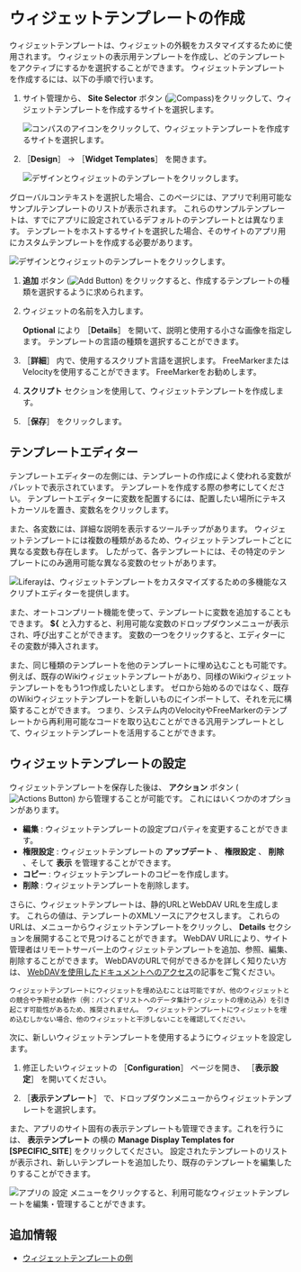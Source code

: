 # ウィジェットテンプレートの作成

ウィジェットテンプレートは、ウィジェットの外観をカスタマイズするために使用されます。 ウィジェットの表示用テンプレートを作成し、どのテンプレートをアクティブにするかを選択することができます。 ウィジェットテンプレートを作成するには、以下の手順で行います。

1.  サイト管理から、 **Site Selector** ボタン (![Compass](../../../../images/icon-compass.png))をクリックして、ウィジェットテンプレートを作成するサイトを選択します。

    ![コンパスのアイコンをクリックして、ウィジェットテンプレートを作成するサイトを選択します。](./creating-a-widget-template/images/01.png)

1. ［**Design**］ &rarr; ［**Widget Templates**］ を開きます。

    ![デザインとウィジェットのテンプレートをクリックします。](./creating-a-widget-template/images/02.png)

グローバルコンテキストを選択した場合、このページには、アプリで利用可能なサンプルテンプレートのリストが表示されます。 これらのサンプルテンプレートは、すでにアプリに設定されているデフォルトのテンプレートとは異なります。 テンプレートをホストするサイトを選択した場合、そのサイトのアプリ用にカスタムテンプレートを作成する必要があります。

![デザインとウィジェットのテンプレートをクリックします。](./creating-a-widget-template/images/03.png)

1. **追加** ボタン (![Add Button](../../../../images/icon-add.png)) をクリックすると、作成するテンプレートの種類を選択するように求められます。

1.  ウィジェットの名前を入力します。

    **Optional** により ［**Details**］ を開いて、説明と使用する小さな画像を指定します。 テンプレートの言語の種類を選択することができます。

1. ［**詳細**］ 内で、使用するスクリプト言語を選択します。 FreeMarkerまたはVelocityを使用することができます。 FreeMarkerをお勧めします。

1. **スクリプト** セクションを使用して、ウィジェットテンプレートを作成します。

1. ［**保存**］ をクリックします。

## テンプレートエディター

テンプレートエディターの左側には、テンプレートの作成によく使われる変数がパレットで表示されています。 テンプレートを作成する際の参考にしてください。 テンプレートエディターに変数を配置するには、配置したい場所にテキストカーソルを置き、変数名をクリックします。

また、各変数には、詳細な説明を表示するツールチップがあります。 ウィジェットテンプレートには複数の種類があるため、ウィジェットテンプレートごとに異なる変数も存在します。 したがって、各テンプレートには、その特定のテンプレートにのみ適用可能な異なる変数のセットがあります。

![Liferayは、ウィジェットテンプレートをカスタマイズするための多機能なスクリプトエディターを提供します。](./creating-a-widget-template/images/04.png)

また、オートコンプリート機能を使って、テンプレートに変数を追加することもできます。 **${** と入力すると、利用可能な変数のドロップダウンメニューが表示され、呼び出すことができます。 変数の一つをクリックすると、エディターにその変数が挿入されます。

また、同じ種類のテンプレートを他のテンプレートに埋め込むことも可能です。 例えば、既存のWikiウィジェットテンプレートがあり、同様のWikiウィジェットテンプレートをもう1つ作成したいとします。 ゼロから始めるのではなく、既存のWikiウィジェットテンプレートを新しいものにインポートして、それを元に構築することができます。 つまり、システム内のVelocityやFreeMarkerのテンプレートから再利用可能なコードを取り込むことができる汎用テンプレートとして、ウィジェットテンプレートを活用することができます。

## ウィジェットテンプレートの設定

ウィジェットテンプレートを保存した後は、 **アクション** ボタン (![Actions Button](../../../../images/icon-actions.png)) から管理することが可能です。 これにはいくつかのオプションがあります。

- **編集** : ウィジェットテンプレートの設定プロパティを変更することができます。
- **権限設定** : ウィジェットテンプレートの **アップデート** 、 **権限設定** 、 **削除** 、そして **表示** を管理することができます。
- **コピー** : ウィジェットテンプレートのコピーを作成します。
- **削除** : ウィジェットテンプレートを削除します。

さらに、ウィジェットテンプレートは、静的URLとWebDAV URLを生成します。 これらの値は、テンプレートのXMLソースにアクセスします。 これらのURLは、メニューからウィジェットテンプレートをクリックし、 **Details** セクションを展開することで見つけることができます。 WebDAV URLにより、サイト管理者はリモートサーバー上のウィジェットテンプレートを追加、参照、編集、削除することができます。 WebDAVのURLで何ができるかを詳しく知りたい方は、 [WebDAVを使用したドキュメントへのアクセス](../../../../content-authoring-and-management/documents-and-media/publishing-and-sharing/accessing-documents-with-webdav.md)の記事をご覧ください。

```{note}
ウィジェットテンプレートにウィジェットを埋め込むことは可能ですが、他のウィジェットとの競合や予期せぬ動作（例：パンくずリストへのデータ集計ウィジェットの埋め込み）を引き起こす可能性があるため、推奨されません。 ウィジェットテンプレートにウィジェットを埋め込むしかない場合、他のウィジェットと干渉しないことを確認してください。
```

次に、新しいウィジェットテンプレートを使用するようにウィジェットを設定します。

1.  修正したいウィジェットの ［**Configuration**］ ページを開き、 ［**表示設定**］ を開いてください。

1. ［**表示テンプレート**］ で、ドロップダウンメニューからウィジェットテンプレートを選択します。

また、アプリのサイト固有の表示テンプレートも管理できます。これを行うには、 **表示テンプレート** の横の **Manage Display Templates for [SPECIFIC_SITE**] をクリックしてください。 設定されたテンプレートのリストが表示され、新しいテンプレートを追加したり、既存のテンプレートを編集したりすることができます。

![アプリの **設定** メニューをクリックすると、利用可能なウィジェットテンプレートを編集・管理することができます。](./creating-a-widget-template/images/05.png)

## 追加情報

- [ウィジェットテンプレートの例](./using-a-widget-template-example.md)